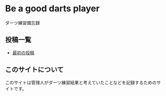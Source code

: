 # Be a good darts player

ダーツ練習備忘録

## 投稿一覧

- [最初の投稿](./post/2022-10-23.md)

## このサイトについて

このサイトは管理人がダーツ練習結果と考えていたことなどを記録するためのサイトです。